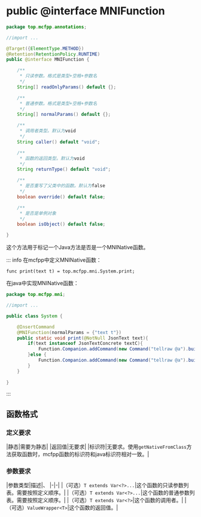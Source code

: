 # public @interface MNIFunction

```java
package top.mcfpp.annotations;

//import ...

@Target({ElementType.METHOD})
@Retention(RetentionPolicy.RUNTIME)
public @interface MNIFunction {

    /**
     * 只读参数。格式是类型+空格+参数名
     */
    String[] readOnlyParams() default {};

    /**
     * 普通参数。格式是类型+空格+参数名
     */
    String[] normalParams() default {};

    /**
     * 调用者类型。默认为void
     */
    String caller() default "void";

    /**
     * 函数的返回类型。默认为void
     */
    String returnType() default "void";

    /**
     * 是否重写了父类中的函数。默认为false
     */
    boolean override() default false;

    /**
     * 是否是单例对象
     */
    boolean isObject() default false;

}
```

这个方法用于标记一个Java方法是否是一个MNINative函数。

::: info
在mcfpp中定义MNINative函数：

```mcfpp
func print(text t) = top.mcfpp.mni.System.print;
```

在java中实现MNINative函数：

```java
package top.mcfpp.mni;

//import ...

public class System {

    @InsertCommand
    @MNIFunction(normalParams = {"text t"})
    public static void print(@NotNull JsonText text){
        if(text instanceof JsonTextConcrete textC){
            Function.Companion.addCommand(new Command("tellraw @a").build(textC.getValue().toCommandPart(), true));
        }else {
            Function.Companion.addCommand(new Command("tellraw @a").build(text.toCommandPart(), true));
        }
    }
    
}
```
:::

## 函数格式

### 定义要求

|静态|需要为静态|
|返回值|无要求|
|标识符|无要求。使用`getNativeFromClass`方法获取函数时，mcfpp函数的标识符和java标识符相对一致。|

### 参数要求

|参数类型|描述|、
|-|-|
|（可选）`T extends Var<?>...`|这个函数的只读参数列表。需要按照定义顺序。|
|（可选）`T extends Var<?>...`|这个函数的普通参数列表。需要按照定义顺序。|
|（可选）`T extends Var<?>`|这个函数的调用者。|
|（可选）`ValueWrapper<T>`|这个函数的返回值。|
